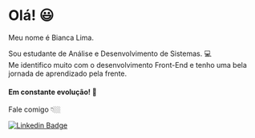 # Olá! :smiley:

Meu nome é Bianca Lima.

Sou estudante de Análise e Desenvolvimento de Sistemas. :computer: <br />
Me identifico muito com o desenvolvimento Front-End e tenho uma bela jornada de aprendizado pela frente. 

#### Em constante evolução! 🧠

Fale comigo 👇🏼

[![Linkedin Badge](https://img.shields.io/badge/-LinkedIn-blue?style=flat-square&logo=Linkedin&logoColor=white&link=https://www.linkedin.com/in/isadora-rodrigues-stangarlin-48402b141/)](https://www.linkedin.com/in/bbiancaoliveira/)
  
